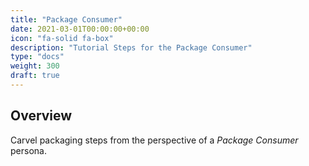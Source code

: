 ```yaml
---
title: "Package Consumer"
date: 2021-03-01T00:00:00+00:00
icon: "fa-solid fa-box"
description: "Tutorial Steps for the Package Consumer"
type: "docs"
weight: 300
draft: true
---
```


## Overview

Carvel packaging steps from the perspective of a _Package Consumer_ persona.

